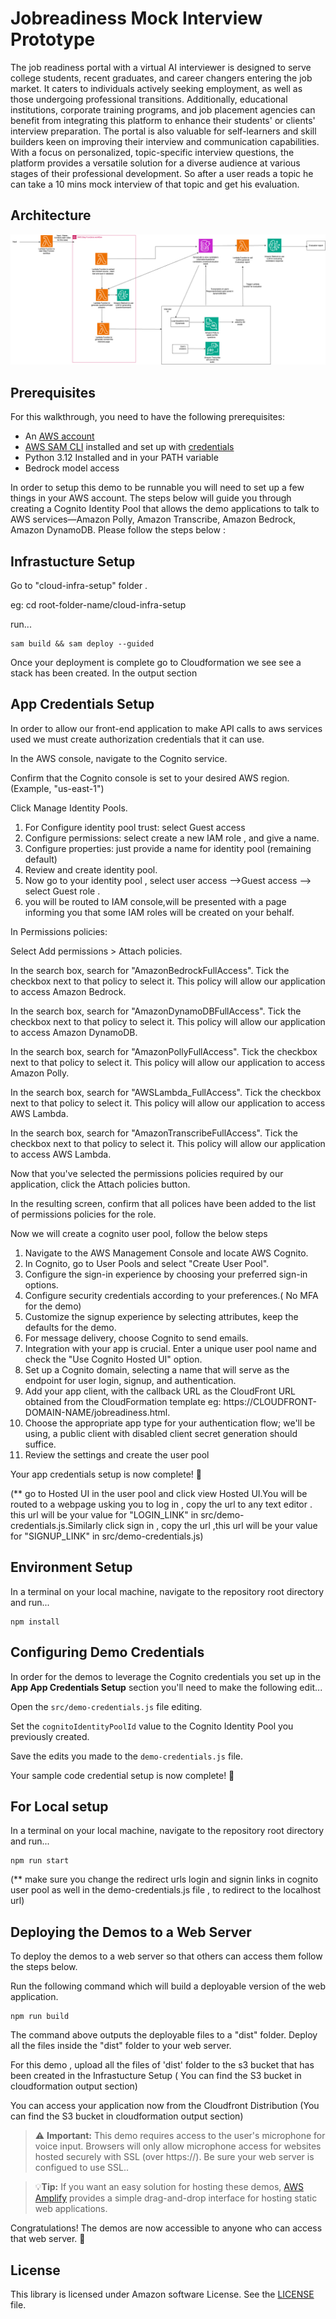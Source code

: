# Jobreadiness Mock Interview Prototype 

The job readiness portal with a virtual AI interviewer is designed to serve college students, recent graduates, and career changers entering the job market. It caters to individuals actively seeking employment, as well as those undergoing professional transitions. Additionally, educational institutions, corporate training programs, and job placement agencies can benefit from integrating this platform to enhance their students' or clients' interview preparation. The portal is also valuable for self-learners and skill builders keen on improving their interview and communication capabilities. With a focus on personalized, topic-specific interview questions, the platform provides a versatile solution for a diverse audience at various stages of their professional development. So after a user reads a topic he can take a 10 mins mock interview of that topic and get his evaluation.

## Architecture

![Overall Architecture Diagram](./docs/Jobreadiness-functional-architecture.png "Overall Architecture Diagram")

## Prerequisites

For this walkthrough, you need to have the following prerequisites:

- An [AWS account](https://portal.aws.amazon.com/billing/signup)
- [AWS SAM CLI](https://docs.aws.amazon.com/serverless-application-model/latest/developerguide/serverless-sam-cli-install.html) installed and set up with [credentials](https://docs.aws.amazon.com/serverless-application-model/latest/developerguide/serverless-getting-started-set-up-credentials.html)
- Python 3.12 Installed and in your PATH variable
- Bedrock model access

In order to setup this demo to be runnable you will need to set up a few things in your AWS account. The steps below will guide you through creating a Cognito Identity Pool that allows the demo applications to talk to AWS services—Amazon Polly, Amazon Transcribe, Amazon Bedrock, Amazon DynamoDB. Please follow the steps below :

## Infrastucture Setup

Go to "cloud-infra-setup" folder . 

eg: cd root-folder-name/cloud-infra-setup

run...

```
sam build && sam deploy --guided
```
Once your deployment is complete  go to Cloudformation we see see a stack has been created. In the output section 

## App Credentials Setup
In order to allow our front-end application to make API calls to aws services used we must create authorization credentials that it can use.

In the AWS console, navigate to the Cognito service.

Confirm that the Cognito console is set to your desired AWS region. (Example, "us-east-1")

Click Manage Identity Pools.

1. For Configure identity pool trust: select Guest access
2. Configure permissions: select create a new IAM role , and give a name.
3. Configure properties: just provide a name for identity pool (remaining default)
4. Review and create identity pool.
5. Now go to your identity pool , select user access -->Guest access --> select Guest role .
6. you will be routed to IAM console,will be presented with a page informing you that some IAM roles will be created on your behalf.

In Permissions policies:

Select Add permissions > Attach policies.

In the search box, search for "AmazonBedrockFullAccess". Tick the checkbox next to that policy to select it. This policy will allow our application to access Amazon Bedrock.

In the search box, search for "AmazonDynamoDBFullAccess". Tick the checkbox next to that policy to select it. This policy will allow our application to access Amazon DynamoDB.

In the search box, search for "AmazonPollyFullAccess". Tick the checkbox next to that policy to select it. This policy will allow our application to access Amazon Polly.

In the search box, search for "AWSLambda_FullAccess". Tick the checkbox next to that policy to select it. This policy will allow our application to access AWS Lambda.

In the search box, search for "AmazonTranscribeFullAccess". Tick the checkbox next to that policy to select it. This policy will allow our application to access AWS Lambda.


Now that you've selected the permissions policies required by our application, click the Attach policies button.

In the resulting screen, confirm that all polices have been added to the list of permissions policies for the role.

Now we will create a cognito user pool, follow the below steps 

1. Navigate to the AWS Management Console and locate AWS Cognito.
2. In Cognito, go to User Pools and select "Create User Pool".
3. Configure the sign-in experience by choosing your preferred sign-in options.
4. Configure security credentials according to your preferences.( No MFA for the demo)
5. Customize the signup experience by selecting attributes,  keep the defaults for the demo.
6. For message delivery, choose Cognito to send emails.
7. Integration with your app is crucial. Enter a unique user pool name and check the "Use Cognito Hosted UI" option.
8. Set up a Cognito domain, selecting a name that will serve as the endpoint for user login, signup, and authentication.
9. Add your app client, with the callback URL as the CloudFront URL obtained from the CloudFormation template eg: https://CLOUDFRONT-DOMAIN-NAME/jobreadiness.html.
10. Choose the appropriate app type for your authentication flow; we'll be using, a public client with disabled client secret generation should suffice.
11. Review the settings and create the user pool

Your app credentials setup is now complete! 🎉

(** go to Hosted UI in the user pool and click view Hosted UI.You will be routed to a webpage usking you to log in , copy the url to any text editor . this url will be your value for "LOGIN_LINK" in src/demo-credentials.js.Similarly click sign in , copy the url ,this url will be your value for "SIGNUP_LINK" in src/demo-credentials.js)

## Environment Setup


In a terminal on your local machine, navigate to the repository root directory and run...

```
npm install
```

## Configuring Demo Credentials

In order for the demos to leverage the Cognito credentials you set up in the **App App Credentials Setup** section you'll need to make the following edit...

Open the `src/demo-credentials.js` file editing.

Set the `cognitoIdentityPoolId` value to the Cognito Identity Pool you previously created. 

Save the edits you made to the `demo-credentials.js` file.

Your sample code credential setup is now complete! 🎉


## For Local setup 


In a terminal on your local machine, navigate to the repository root directory and run...

```
npm run start 
```

(** make sure you change the redirect urls login and signin links in cognito user pool as well in the demo-credentials.js file , to redirect to the localhost url)



## Deploying the Demos to a Web Server

To deploy the demos to a web server so that others can access them follow the steps below.

Run the following command which will build a deployable version of the web application.

```
npm run build
```

The command above outputs the deployable files to a "dist" folder. Deploy all the files inside the "dist" folder to your web server.

For  this demo , upload all the files of 'dist' folder to the s3 bucket that has been created in the Infrastucture Setup ( You can find the S3 bucket in cloudformation output section)

You can access  your application now from the Cloudfront Distribution (You can find the S3 bucket in cloudformation output section)

> ⚠️ **Important:** This demo requires access to the user's microphone for voice input. Browsers will only allow microphone access for websites hosted securely with SSL (over https://). Be sure your web server is configued to use SSL..

> 💡**Tip:** If you want an easy solution for hosting these demos, [AWS Amplify](https://aws.amazon.com/amplify) provides a simple drag-and-drop interface for hosting static web applications.

Congratulations! The demos are now accessible to anyone who can access that web server. 🎉


## License

This library is licensed under Amazon software License. See the [LICENSE](LICENSE) file.

